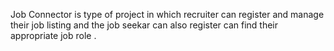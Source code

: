 Job Connector is type of project in which recruiter can register and manage their job listing and the job seekar can also register can find their appropriate job role .
